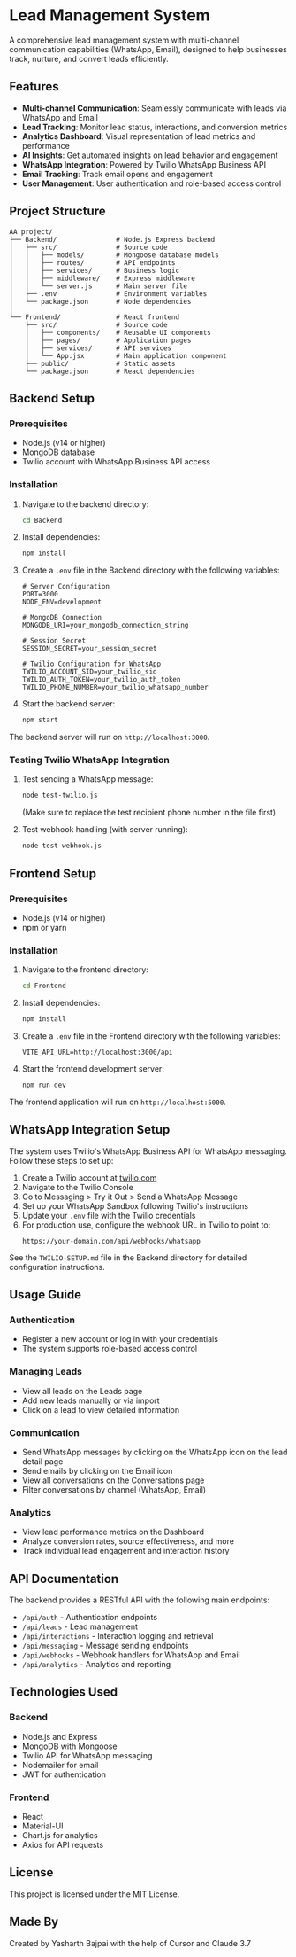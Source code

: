 # Lead Management System

A comprehensive lead management system with multi-channel communication capabilities (WhatsApp, Email), designed to help businesses track, nurture, and convert leads efficiently.

## Features

- **Multi-channel Communication**: Seamlessly communicate with leads via WhatsApp and Email
- **Lead Tracking**: Monitor lead status, interactions, and conversion metrics
- **Analytics Dashboard**: Visual representation of lead metrics and performance
- **AI Insights**: Get automated insights on lead behavior and engagement
- **WhatsApp Integration**: Powered by Twilio WhatsApp Business API
- **Email Tracking**: Track email opens and engagement
- **User Management**: User authentication and role-based access control

## Project Structure

```
AA project/
├── Backend/               # Node.js Express backend
│   ├── src/               # Source code
│   │   ├── models/        # Mongoose database models
│   │   ├── routes/        # API endpoints
│   │   ├── services/      # Business logic
│   │   ├── middleware/    # Express middleware
│   │   └── server.js      # Main server file
│   ├── .env               # Environment variables
│   └── package.json       # Node dependencies
│
└── Frontend/              # React frontend
    ├── src/               # Source code
    │   ├── components/    # Reusable UI components
    │   ├── pages/         # Application pages
    │   ├── services/      # API services
    │   └── App.jsx        # Main application component
    ├── public/            # Static assets
    └── package.json       # React dependencies
```

## Backend Setup

### Prerequisites
- Node.js (v14 or higher)
- MongoDB database
- Twilio account with WhatsApp Business API access

### Installation

1. Navigate to the backend directory:
   ```bash
   cd Backend
   ```

2. Install dependencies:
   ```bash
   npm install
   ```

3. Create a `.env` file in the Backend directory with the following variables:
   ```env
   # Server Configuration
   PORT=3000
   NODE_ENV=development

   # MongoDB Connection
   MONGODB_URI=your_mongodb_connection_string

   # Session Secret
   SESSION_SECRET=your_session_secret

   # Twilio Configuration for WhatsApp
   TWILIO_ACCOUNT_SID=your_twilio_sid
   TWILIO_AUTH_TOKEN=your_twilio_auth_token
   TWILIO_PHONE_NUMBER=your_twilio_whatsapp_number
   ```

4. Start the backend server:
   ```bash
   npm start
   ```

The backend server will run on `http://localhost:3000`.

### Testing Twilio WhatsApp Integration

1. Test sending a WhatsApp message:
   ```bash
   node test-twilio.js
   ```
   (Make sure to replace the test recipient phone number in the file first)

2. Test webhook handling (with server running):
   ```bash
   node test-webhook.js
   ```

## Frontend Setup

### Prerequisites
- Node.js (v14 or higher)
- npm or yarn

### Installation

1. Navigate to the frontend directory:
   ```bash
   cd Frontend
   ```

2. Install dependencies:
   ```bash
   npm install
   ```

3. Create a `.env` file in the Frontend directory with the following variables:
   ```env
   VITE_API_URL=http://localhost:3000/api
   ```

4. Start the frontend development server:
   ```bash
   npm run dev
   ```

The frontend application will run on `http://localhost:5000`.

## WhatsApp Integration Setup

The system uses Twilio's WhatsApp Business API for WhatsApp messaging. Follow these steps to set up:

1. Create a Twilio account at [twilio.com](https://www.twilio.com)
2. Navigate to the Twilio Console
3. Go to Messaging > Try it Out > Send a WhatsApp Message
4. Set up your WhatsApp Sandbox following Twilio's instructions
5. Update your `.env` file with the Twilio credentials
6. For production use, configure the webhook URL in Twilio to point to:
   ```
   https://your-domain.com/api/webhooks/whatsapp
   ```

See the `TWILIO-SETUP.md` file in the Backend directory for detailed configuration instructions.

## Usage Guide

### Authentication

- Register a new account or log in with your credentials
- The system supports role-based access control

### Managing Leads

- View all leads on the Leads page
- Add new leads manually or via import
- Click on a lead to view detailed information

### Communication

- Send WhatsApp messages by clicking on the WhatsApp icon on the lead detail page
- Send emails by clicking on the Email icon
- View all conversations on the Conversations page
- Filter conversations by channel (WhatsApp, Email)

### Analytics

- View lead performance metrics on the Dashboard
- Analyze conversion rates, source effectiveness, and more
- Track individual lead engagement and interaction history

## API Documentation

The backend provides a RESTful API with the following main endpoints:

- `/api/auth` - Authentication endpoints
- `/api/leads` - Lead management
- `/api/interactions` - Interaction logging and retrieval
- `/api/messaging` - Message sending endpoints
- `/api/webhooks` - Webhook handlers for WhatsApp and Email
- `/api/analytics` - Analytics and reporting

## Technologies Used

### Backend
- Node.js and Express
- MongoDB with Mongoose
- Twilio API for WhatsApp messaging
- Nodemailer for email
- JWT for authentication

### Frontend
- React
- Material-UI
- Chart.js for analytics
- Axios for API requests

## License

This project is licensed under the MIT License.

## Made By

Created by Yasharth Bajpai with the help of Cursor and Claude 3.7 